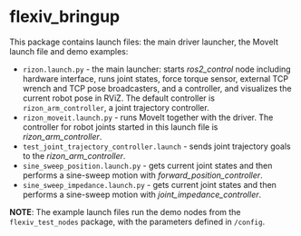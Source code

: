# flexiv_bringup

This package contains launch files: the main driver launcher, the MoveIt launch file and demo examples:

- `rizon.launch.py` - the main launcher: starts *ros2_control* node including hardware interface, runs joint states, force torque sensor, external TCP wrench and TCP pose broadcasters, and a controller, and visualizes the current robot pose in RViZ. The default controller is `rizon_arm_controller`, a joint trajectory controller.
- `rizon_moveit.launch.py` - runs MoveIt together with the driver. The controller for robot joints started in this launch file is *rizon_arm_controller*.
- `test_joint_trajectory_controller.launch` - sends joint trajectory goals to the *rizon_arm_controller*.
- `sine_sweep_position.launch.py` - gets current joint states and then performs a sine-sweep motion with *forward_position_controller*.
- `sine_sweep_impedance.launch.py` - gets current joint states and then performs a sine-sweep motion with *joint_impedance_controller*.

**NOTE**: The example launch files run the demo nodes from the `flexiv_test_nodes` package, with the parameters defined in `/config`.
